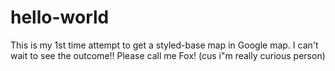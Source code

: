 # hello-world
This is my 1st time attempt to get a styled-base map in Google map. I can't wait to see the outcome!!
Please call me Fox! (cus i"m really curious person)
